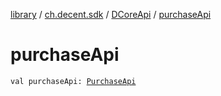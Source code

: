[library](../../index.md) / [ch.decent.sdk](../index.md) / [DCoreApi](index.md) / [purchaseApi](./purchase-api.md)

# purchaseApi

`val purchaseApi: `[`PurchaseApi`](../../ch.decent.sdk.api/-purchase-api/index.md)
